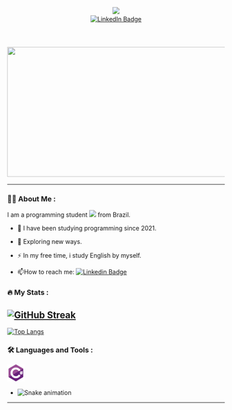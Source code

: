<div id="header" align="center">
  <img src="https://media.giphy.com/media/EcqCKYnrHiAgwpGqme/giphy.gif" width="150"/>
</div>

<div id="header" align="center">
  <a href="https://www.linkedin.com/in/ana-lydia-moreira-6a79571a6/">
    <img src="https://img.shields.io/badge/LinkedIn-purple?style=for-the-badge&logo=linkedin&logoColor=white" alt="LinkedIn Badge"/>
  </a>
</div>
<div id="badges" align="center">
 <img src="https://komarev.com/ghpvc/?username=analydiamoreira&style=flat-square&color=yellow" alt=""/>
</div>

<h1>
</h1>

<div align="center">
  <img src="https://media.giphy.com/media/L1R1tvI9svkIWwpVYr/giphy.gif" width="600" height="300"/>
</div>


---

### :woman_technologist: About Me :

I am a programming student <img src="https://media.giphy.com/media/SYHz66JfYHbBtZXjHy/giphy.gif" width="30"> from Brazil.

- :telescope: I have been studying programming since 2021.

- :seedling: Exploring new ways.

- :zap: In my free time, i study English by myself.

- :mailbox:How to reach me: [![Linkedin Badge](https://img.shields.io/badge/-LinkedIn-blue?style=flat&logo=Linkedin&logoColor=white)](https://www.linkedin.com/in/ana-lydia-moreira-6a79571a6/)  

###  :fire: My Stats :


[![GitHub Streak](https://github-readme-streak-stats.herokuapp.com?user=analydiamoreira&theme=tokyonight_duo)](https://git.io/streak-stats)
---
[![Top Langs](https://github-readme-stats.vercel.app/api/top-langs/?username=analydiamoreira&layout=compact&theme=tokyonight_duo)](https://github.com/analydiamoreira/github-readme-stats)



### :hammer_and_wrench: Languages and Tools :
<div>
  <img src="https://github.com/devicons/devicon/blob/master/icons/csharp/csharp-original.svg" width="40" height="40"/>&nbsp;
  
  - ![Snake animation](https://github.com/analydiamoreira/analydiamoreira/blob/output/github-contribution-grid-snake.svg)

---
